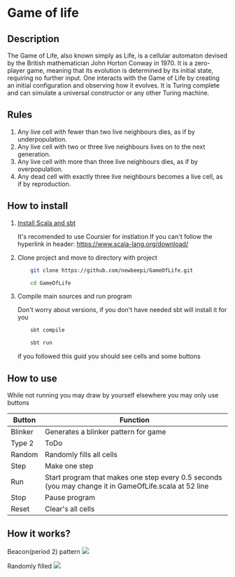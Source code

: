 # Game of life

## Description

The Game of Life, also known simply as Life, is a cellular automaton devised by the British mathematician John Horton 
Conway in 1970. It is a zero-player game, meaning that its evolution is determined by its initial state, requiring no 
further input. One interacts with the Game of Life by creating an initial configuration and observing how it evolves. 
It is Turing complete and can simulate a universal constructor or any other Turing machine. 

## Rules

1. Any live cell with fewer than two live neighbours dies, as if by underpopulation.
2. Any live cell with two or three live neighbours lives on to the next generation.
3. Any live cell with more than three live neighbours dies, as if by overpopulation.
4. Any dead cell with exactly three live neighbours becomes a live cell, as if by reproduction.

## How to install

1. [Install Scala and sbt](https://www.scala-lang.org/download/) 
    
    It's recomended to use Coursier for instlation
    If you can't follow the hyperlink in header:
    https://www.scala-lang.org/download/
    
2. Clone project and move to directory with project
    ```bash
        git clone https://github.com/newbeepi/GameOfLife.git
   
        cd GameOfLife
    ```

3. Compile main sources and run program
    
    Don't worry about versions, if you don't have needed sbt will install it for you 
    ```bash
        sbt compile
   
        sbt run
    ```
    if you followed this guid you should see cells and some buttons

## How to use
    
   While not running you may draw by yourself elsewhere you may only use buttons

| Button  | Function |
| ------------- | ------------- |
| Blinker  | Generates a blinker pattern for game |
| Type 2  | ToDo |
| Random | Randomly fills all cells |
| Step | Make one step |
| Run | Start program that makes one step every 0.5 seconds (you may change it in GameOfLife.scala at 52 line |
| Stop | Pause program |
| Reset | Clear's all cells |

## How it works?

Beacon(period 2) pattern
![](https://github.com/newbeepi/GameOfLife/blob/gameoflife/demonstrate_how_program_works/gameoflife2.gif)

Randomly filled
![](https://github.com/newbeepi/GameOfLife/blob/gameoflife/demonstrate_how_program_works/gameoflife1.gif)
